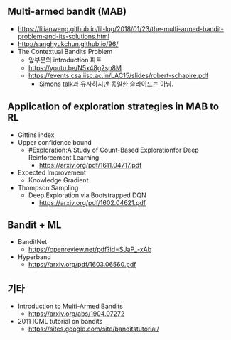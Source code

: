 ## Multi-armed bandit (MAB)
  * https://lilianweng.github.io/lil-log/2018/01/23/the-multi-armed-bandit-problem-and-its-solutions.html
  * http://sanghyukchun.github.io/96/
  * The Contextual Bandits Problem
    * 앞부분의 introduction 파트
    * https://youtu.be/N5x48g2sp8M
    * https://events.csa.iisc.ac.in/LAC15/slides/robert-schapire.pdf
      * Simons talk과 유사하지만 동일한 슬라이드는 아님.

## Application of exploration strategies in MAB to RL
  * Gittins index
  * Upper confidence bound
    * #Exploration:A Study of Count-Based Explorationfor Deep Reinforcement Learning
      * https://arxiv.org/pdf/1611.04717.pdf
  * Expected Improvement
    * Knowledge Gradient
  * Thompson Sampling
    * Deep Exploration via Bootstrapped DQN
      * https://arxiv.org/pdf/1602.04621.pdf

## Bandit + ML
* BanditNet
  * https://openreview.net/pdf?id=SJaP_-xAb
* Hyperband
  * https://arxiv.org/pdf/1603.06560.pdf
  
## 기타
  * Introduction to Multi-Armed Bandits
    * https://arxiv.org/abs/1904.07272
  * 2011 ICML tutorial on bandits
    * https://sites.google.com/site/banditstutorial/
